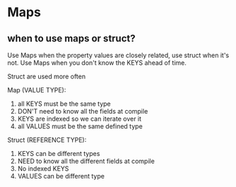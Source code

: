 # Maps

## when to use maps or struct?

Use Maps when the property values are closely related, use struct when it's not. Use Maps when you don't know the KEYS ahead of time.

Struct are used more often

Map (VALUE TYPE):

1. all KEYS must be the same type
2. DON'T need to know all the fields at compile
3. KEYS are indexed so we can iterate over it
4. all VALUES must be the same defined type

Struct (REFERENCE TYPE):

1. KEYS can be different types
2. NEED to know all the different fields at compile
3. No indexed KEYS
4. VALUES can be different type
